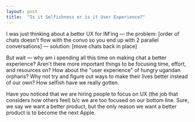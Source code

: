 ```yaml
---
layout: post
title:  "Is it Selfishness or is it User Experience?"
---
```


I was just thinking about a better UX for IM'ing — the problem: [order of chats doesn't flow with the convo so you end up with 2 parallel conversations] — solution: [move chats back in place]

But wait — why am i spending all this time on making chat a better experience? Aren't there more important things to be focusing time, effort, and resources on? How about the "user experience" of hungry ugandan orphans? Why not try and figure out ways to make their lives better instead of our own? How selfish have we really gotten.

Have you noticed that we are hiring people to focus on UX (the job that considers how others feel) b/c we are too focused on our bottom line. Sure, we say we want a better product, but the only reason we want a better product is to become the next Apple.